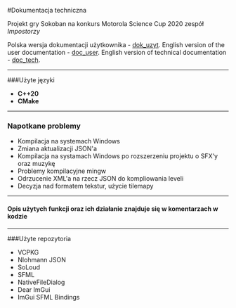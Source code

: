 #Dokumentacja techniczna

Projekt gry Sokoban na konkurs Motorola Science Cup 2020 
zespół *Impostorzy*

Polska wersja dokumentacji użytkownika - [dok_uzyt](./dok_uzyt.md).
English version of the user documentation - [doc_user](./doc_user.md).
English version of technical documentation - [doc_tech](./doc_tech.md).

***
###Użyte języki 
- **C++20**
- **CMake**


***

### Napotkane problemy

- Kompilacja na systemach Windows
- Zmiana aktualizacji JSON'a
- Kompilacja na systamach Windows po rozszerzeniu projektu o SFX'y oraz muzykę
- Problemy kompilacyjne mingw
- Odrzucenie XML'a na rzecz JSON do kompliowania leveli
- Decyzja nad formatem tekstur, użycie tilemapy

***

#### Opis użytych funkcji oraz ich działanie znajduje się w komentarzach w kodzie 

***

###Użyte repozytoria

- VCPKG
- Nlohmann JSON
- SoLoud
- SFML
- NativeFileDialog
- Dear ImGui 
- ImGui SFML Bindings
